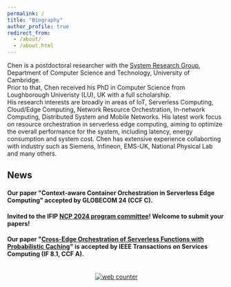 ```yaml
---
permalink: /
title: "Biography"
author_profile: true
redirect_from: 
  - /about/
  - /about.html
---
```



Chen is a postdoctoral researcher with the [System Research Group](https://www.cst.cam.ac.uk/research/themes/systems-and-networking), Department of Computer Science and Technology, University of Cambridge.<br>
Prior to that, Chen received his PhD in Computer Science from Loughborough Univeristy (LU), UK with a full scholarship.<br>
His research interests are broadly in areas of IoT, Serverless Computing, Cloud/Edge Computing, Network Resource Orchestration, In-network Computing, 
Distributed System and Mobile Networks. His latest work focus on resource orchestration in serverless edge computing, aiming to optimize the overall performance for the 
system, including latency, energy consumption and system cost.
Chen has extensive experience collaborting with industry such as Siemens, Infineon, EMS-UK, National Physical Lab and many others.



## News
#### Our paper "Context-aware Container Orchestration in Serverless Edge Computing" accepted by GLOBECOM 24 (CCF C). 
#### Invited to the IFIP [NCP 2024 program committee](https://www.npc-conference.com/#/npc2024/)! Welcome to submit your papers!
#### Our paper "[Cross-Edge Orchestration of Serverless Functions with Probabilistic Caching](https://ieeexplore.ieee.org/document/10528903)" is accepted by IEEE Transactions on Services Computing (IF 8.1, CCF A).


<div style="page-break-after: always;"></div>
<br />
<div style="display:inline-block;width:200px;"><script type="text/javascript" src="//rf.revolvermaps.com/0/0/7.js?i=5rhtrmirbbb&amp;m=0&amp;c=ff0000&amp;cr1=ffffff&amp;sx=0" async="async"></script></div>
<!-- hitwebcounter Code START -->
<a href="https://www.hitwebcounter.com" target="_blank">
<img src="https://hitwebcounter.com/counter/counter.php?page=7908243&style=0006&nbdigits=6&type=ip&initCount=0" title="Visitor Counter" Alt="web counter"   border="0" /></a>      
